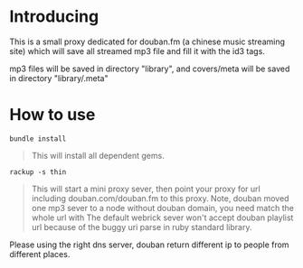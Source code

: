 Introducing
===========

This is a small proxy dedicated for douban.fm (a chinese music streaming site) which will save all streamed mp3 file and fill it with the id3 tags.

mp3 files will be saved in directory "library", and covers/meta will be saved in directory "library/.meta"

How to use 
==========

`bundle install`

> This will install all dependent gems.

`rackup -s thin`

>This will start a mini proxy sever, then point your proxy for url including douban.com/douban.fm to this proxy. Note, douban moved one mp3 sever to a node without douban domain, you need match the whole url with 
>The default webrick sever won't accept douban playlist url because of the buggy uri parse in ruby standard library.
	
Please using the right dns server, douban return different ip to people from different places.






